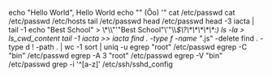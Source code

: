 echo "Hello World", Hello World
echo "\" (Ôo) '"
cat /etc/passwd
cat /etc/passwd /etc/hosts
tail /etc/passwd
head /etc/passwd
head -3 iacta | tail -1
echo "Best School" > \\\*\\\\"'\"Best School\"\\'"\\\\*\$\\\?\\\*\\\*\\\*\\\*\\\*\:\)
ls -la > ls_cwd_content
tail -1 iacta >> iacta
find . -type f -name "*.js" -delete
find . -type d ! -path . | wc -1
sort | uniq -u
egrep "root" /etc/passwd
egrep -C "bin" /etc/passwd
egrep -A 3 "root" /etc/passwd
egrep -V "bin" /etc/passwd
grep -i '^[a-z]' /etc/ssh/sshd_config
